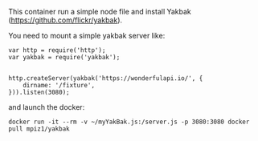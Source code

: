This container run a simple node file and install Yakbak (https://github.com/flickr/yakbak).

You need to mount a simple yakbak server like:

```
var http = require('http');
var yakbak = require('yakbak');


http.createServer(yakbak('https://wonderfulapi.io/', {
    dirname: '/fixture',
})).listen(3080);
```

and launch the docker:

`docker run -it --rm -v ~/myYakBak.js:/server.js -p 3080:3080 docker pull mpiz1/yakbak`

